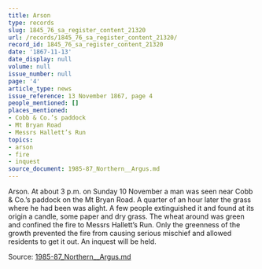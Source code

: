 ```yaml
---
title: Arson
type: records
slug: 1845_76_sa_register_content_21320
url: /records/1845_76_sa_register_content_21320/
record_id: 1845_76_sa_register_content_21320
date: '1867-11-13'
date_display: null
volume: null
issue_number: null
page: '4'
article_type: news
issue_reference: 13 November 1867, page 4
people_mentioned: []
places_mentioned:
- Cobb & Co.’s paddock
- Mt Bryan Road
- Messrs Hallett’s Run
topics:
- arson
- fire
- inquest
source_document: 1985-87_Northern__Argus.md
---
```


Arson.  At about 3 p.m. on Sunday 10 November a man was seen near Cobb & Co.’s paddock on the Mt Bryan Road.  A quarter of an hour later the grass where he had been was alight.  A few people extinguished it and found at its origin a candle, some paper and dry grass.  The wheat around was green and confined the fire to Messrs Hallett’s Run.  Only the greenness of the growth prevented the fire from causing serious mischief and allowed residents to get it out.  An inquest will be held.

Source: [1985-87_Northern__Argus.md](/downloads/markdown/1985-87_Northern__Argus.md)
